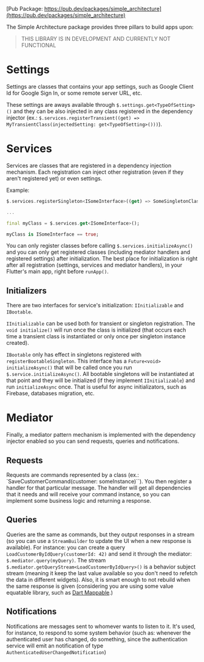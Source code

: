 [Pub Package: https://pub.dev/packages/simple_architecture](https://pub.dev/packages/simple_architecture)

The Simple Architecture package provides three pillars to build apps upon:

> THIS LIBRARY IS IN DEVELOPMENT AND CURRENTLY NOT FUNCTIONAL

# Settings

Settings are classes that contains your app settings, such as Google Client Id for Google Sign In, or some remote server URL, etc.

These settings are aways available through `$.settings.get<TypeOfSetting>()` and they can be also injected in any class registered in the dependency injector (ex.: `$.services.registerTransient((get) => MyTransientClass(injectedSetting: get<TypeOfSetting>()))`).

# Services

Services are classes that are registered in a dependency injection mechanism. Each registration can inject other registration (even if they aren't registered yet) or even settings.

Example:

```dart
$.services.registerSingleton<ISomeInterface>((get) => SomeSingletonClass(argument: get<SomeOtherInjectableClass>()));

...

final myClass = $.services.get<ISomeInterface>();

myClass is ISomeInterface == true;
```

You can only register classes before calling `$.services.initializeAsync()` and you can only get registered classes (including mediator handlers and registered settings) after initialization. The best place for initialization is right after all registration (settings, services and mediator handlers), in your Flutter's main app, right before `runApp()`.

## Initializers

There are two interfaces for service's initialization: `IInitializable` and `IBootable`.

`IInitializable` can be used both for transient or singleton registration. The `void initialize()` will run once the class is initialized (that occurs each time a transient class is instantiated or only once per singleton instance created).

`IBootable` only has effect in singletons registered with `registerBootableSingleton`. This interface has a `Future<void> initializeAsync()` that will be called once you run `$.service.initializeAsync()`. All bootable singletons will be instantiated at that point and they will be initialized (if they implement `IInitializable`) and run `initializeAsync` once. That is useful for async initializators, such as Firebase, databases migration, etc.

# Mediator

Finally, a mediator pattern mechanism is implemented with the dependency injector enabled so you can send requests, queries and notifications.

## Requests

Requests are commands represented by a class (ex.: `SaveCustomerCommand(customer: someInstance)``). You then register a handler for that particular message. The handler will get all dependencies that it needs and will receive your command instance, so you can implement some business logic and returning a response.

## Queries

Queries are the same as commands, but they output responses in a stream (so you can use a `StreamBuilder` to update the UI when a new response is available). For instance: you can create a query `LoadCustomerByIdQuery(customerId: 42)` and send it through the mediator: `$.mediator.query(myQuery)`. The stream `$.mediator.getQueryStream<LoadCustomerByIdQuery>()` is a behavior subject stream (meaning it keep the last value available so you don't need to refetch the data in different widgets). Also, it is smart enough to not rebuild when the same response is given (considering you are using some value equatable library, such as [Dart Mappable](https://pub.dev/packages/dart_mappable).)

## Notifications

Notifications are messages sent to whomever wants to listen to it. It's used, for instance, to respond to some system behavior (such as: whenever the authenticated user has changed, do something, since the authentication service will emit an notification of type `AuthenticatedUserChangedNotification`)
